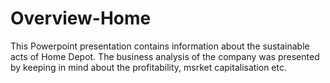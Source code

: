 # Overview-Home
This Powerpoint presentation contains information about the sustainable acts of Home Depot. 
The business analysis of the company was presented by keeping in mind about the  profitability, msrket capitalisation etc.
